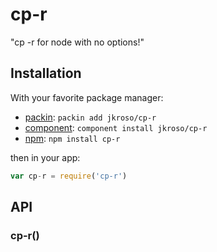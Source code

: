 
# cp-r

  "cp -r for node with no options!"

## Installation

With your favorite package manager:

- [packin](//github.com/jkroso/packin): `packin add jkroso/cp-r`
- [component](//github.com/component/component#installing-packages): `component install jkroso/cp-r`
- [npm](//npmjs.org/doc/cli/npm-install.html): `npm install cp-r`

then in your app:

```js
var cp-r = require('cp-r')
```

## API

### cp-r()
